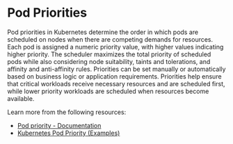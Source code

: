 # Pod Priorities

Pod priorities in Kubernetes determine the order in which pods are scheduled on nodes when there are competing demands for resources. Each pod is assigned a numeric priority value, with higher values indicating higher priority. The scheduler maximizes the total priority of scheduled pods while also considering node suitability, taints and tolerations, and affinity and anti-affinity rules. Priorities can be set manually or automatically based on business logic or application requirements. Priorities help ensure that critical workloads receive necessary resources and are scheduled first, while lower priority workloads are scheduled when resources become available.

Learn more from the following resources:

- [Pod priority - Documentation](https://kubernetes.io/docs/concepts/scheduling-eviction/pod-priority-preemption/#pod-priority)
- [Kubernetes Pod Priority (Examples)](https://www.youtube.com/watch?v=sR_Zmvme3-0)
